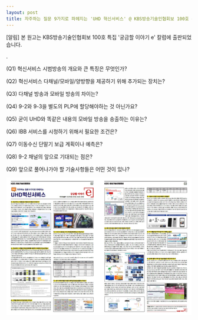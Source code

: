 ```yaml
---
layout: post
title: 자주하는 질문 9가지로 파헤지는 'UHD 혁신서비스' @ KBS방송기술인협회보 100호 특집
---
```


[알림] 본 원고는 KBS방송기술인협회보 100호 특집 '궁금할 이야기 e' 칼럼에 출판되었습니다.

.

  (Q1) 혁신서비스 시범방송의 개요와 큰 특징은 무엇인가?
  
  (Q2) 혁신서비스 다채널/모바일/양방향을 제공하기 위해 추가되는 장치는?
  
  (Q3) 다채널 방송과 모바일 방송의 차이는?
  
  (Q4) 9-2와 9-3을 별도의 PLP에 할당해야하는 것 아닌가요?
  
  (Q5) 굳이 UHD와 똑같은 내용의 모바일 방송을 송출하는 이유는?
  
  (Q6) IBB 서비스를 시청하기 위해서 필요한 조건은?
  
  (Q7) 이동수신 단말기 보급 계획이나 예측은?
  
  (Q8) 9-2 채널의 앞으로 기대되는 점은?
  
  (Q9) 앞으로 풀어나가야 할 기술사항들은 어떤 것이 있나?
  

![그림](/images/UHD_MMS_QnA.jpg)
